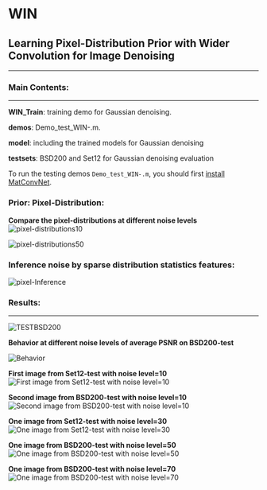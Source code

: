 # WIN
## Learning Pixel-Distribution Prior with Wider Convolution for Image Denoising
-----------------------------------------------------------------
### Main Contents:
-----------------------------------------------------------------
**WIN_Train**: training demo for Gaussian denoising.

**demos**:  Demo_test_WIN-.m.

**model**: including the trained models for Gaussian denoising 

**testsets**: BSD200 and Set12 for Gaussian denoising evaluation

To run the testing demos `Demo_test_WIN-.m`, you should first [install](http://www.vlfeat.org/matconvnet/install/) [MatConvNet](http://www.vlfeat.org/matconvnet/).

### Prior: Pixel-Distribution:
**Compare the pixel-distributions at different noise levels**
![pixel-distributions10](http://i.imgur.com/mojqbIU.png)

![pixel-distributions50](http://i.imgur.com/Sd2cJhn.png)

### Inference noise by sparse distribution statistics features:
![pixel-Inference](http://i.imgur.com/0tYYXVZ.png)

### Results:
-----------------------------------------------------------------
![TESTBSD200](http://imgur.com/iKnZLSz.png)

**Behavior at different noise levels of average PSNR on BSD200-test**

![Behavior](http://i.imgur.com/GL3H5Xi.png)

**First image from Set12-test with noise level=10**
![First image from Set12-test with noise level=10](http://i.imgur.com/4WkiKXI.png)

**Second image from BSD200-test with noise level=10**
![Second image from BSD200-test with noise level=10](http://imgur.com/kRH8oFx.png)

**One image from Set12-test with noise level=30**
![One image from Set12-test with noise level=30](http://imgur.com/tGEN7nb.png)

**One image from BSD200-test with noise level=50**
![One image from BSD200-test with noise level=50](http://imgur.com/tNmA0ir.png)

**One image from BSD200-test with noise level=70**
![One image from BSD200-test with noise level=70](http://imgur.com/97yDMoz.png)




